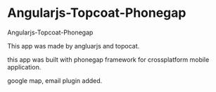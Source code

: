 Angularjs-Topcoat-Phonegap
==========================

Angularjs-Topcoat-Phonegap

This app was made by angluarjs and topocat.

this app was built with phonegap framework for crossplatform mobile application.

google map, email plugin added.
